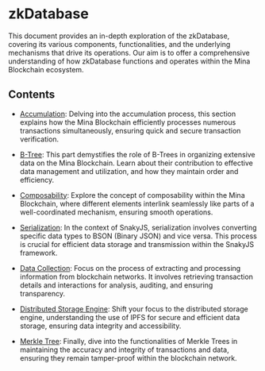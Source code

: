 # zkDatabase

This document provides an in-depth exploration of the zkDatabase, covering its various components, functionalities, and the underlying mechanisms that drive its operations. Our aim is to offer a comprehensive understanding of how zkDatabase functions and operates within the Mina Blockchain ecosystem.

## Contents

- [Accumulation](./accumulation/accumulation.md): Delving into the accumulation process, this section explains how the Mina Blockchain efficiently processes numerous transactions simultaneously, ensuring quick and secure transaction verification.
  
- [B-Tree](./b-tree/b-tree.md): This part demystifies the role of B-Trees in organizing extensive data on the Mina Blockchain. Learn about their contribution to effective data management and utilization, and how they maintain order and efficiency.

- [Composability](./composability/composability.md): Explore the concept of composability within the Mina Blockchain, where different elements interlink seamlessly like parts of a well-coordinated mechanism, ensuring smooth operations.

- [Serialization](./serialization/serialization.md): In the context of SnakyJS, serialization involves converting specific data types to BSON (Binary JSON) and vice versa. This process is crucial for efficient data storage and transmission within the SnakyJS framework.

- [Data Collection](./data-collection/data-collection.md): Focus on the process of extracting and processing information from blockchain networks. It involves retrieving transaction details and interactions for analysis, auditing, and ensuring transparency.

- [Distributed Storage Engine](./distributed-storage-engine/section.md): Shift your focus to the distributed storage engine, understanding the use of IPFS for secure and efficient data storage, ensuring data integrity and accessibility.

- [Merkle Tree](./merkle-tree/merkle-tree.md): Finally, dive into the functionalities of Merkle Trees in maintaining the accuracy and integrity of transactions and data, ensuring they remain tamper-proof within the blockchain network.
